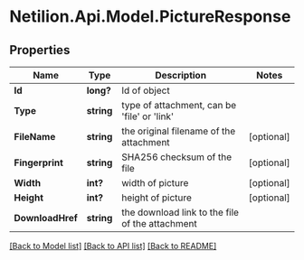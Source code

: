 # Netilion.Api.Model.PictureResponse
## Properties

Name | Type | Description | Notes
------------ | ------------- | ------------- | -------------
**Id** | **long?** | Id of object | 
**Type** | **string** | type of attachment, can be &#x27;file&#x27; or &#x27;link&#x27; | 
**FileName** | **string** | the original filename of the attachment | [optional] 
**Fingerprint** | **string** | SHA256 checksum of the file | [optional] 
**Width** | **int?** | width of picture | [optional] 
**Height** | **int?** | height of picture | [optional] 
**DownloadHref** | **string** | the download link to the file of the attachment | 

[[Back to Model list]](../README.md#documentation-for-models) [[Back to API list]](../README.md#documentation-for-api-endpoints) [[Back to README]](../README.md)

